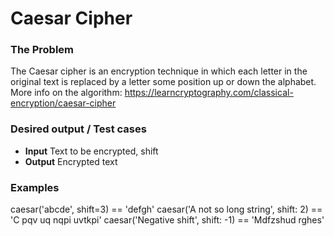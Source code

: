 # Caesar Cipher

### The Problem

The Caesar cipher is an encryption technique in which each letter in the original text is replaced by a letter some position up or down the alphabet.
More info on the algorithm: https://learncryptography.com/classical-encryption/caesar-cipher

### Desired output / Test cases

* **Input** Text to be encrypted, shift
* **Output** Encrypted text

### Examples
caesar('abcde', shift=3) == 'defgh'
caesar('A not so long string', shift: 2) == 'C pqv uq nqpi uvtkpi'
caesar('Negative shift', shift: -1) == 'Mdfzshud rghes'
